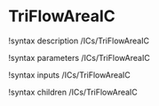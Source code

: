 # TriFlowAreaIC

!syntax description /ICs/TriFlowAreaIC

!syntax parameters /ICs/TriFlowAreaIC

!syntax inputs /ICs/TriFlowAreaIC

!syntax children /ICs/TriFlowAreaIC
